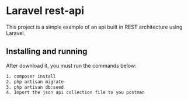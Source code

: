 
# Laravel rest-api

This project is a simple example of an api built in REST architecture using Laravel.


## Installing and running


After download it, you must run the commands below:
```bash
1. composer install
2. php artisan migrate
3. php artisan db:seed
4. Import the json api collection file to you postman
```

